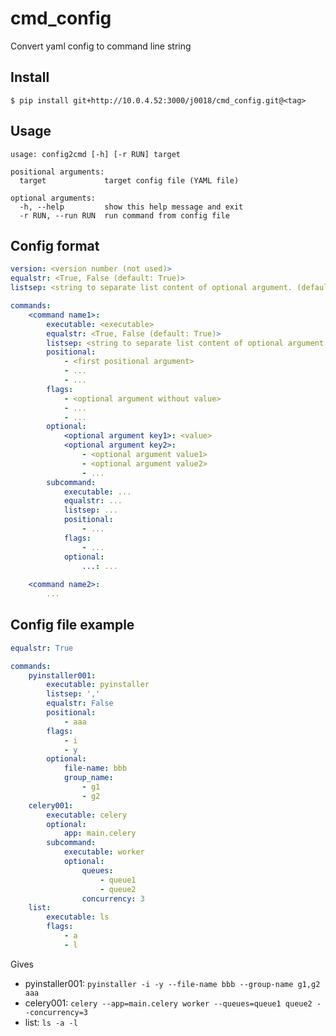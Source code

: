 # cmd_config

Convert yaml config to command line string


## Install

```shell=
$ pip install git+http://10.0.4.52:3000/j0018/cmd_config.git@<tag>
```

## Usage

```shell=
usage: config2cmd [-h] [-r RUN] target

positional arguments:
  target             target config file (YAML file)

optional arguments:
  -h, --help         show this help message and exit
  -r RUN, --run RUN  run command from config file
```


## Config format

```yaml
version: <version number (not used)>
equalstr: <True, False (default: True)>
listsep: <string to separate list content of optional argument. (default: " ")>

commands:
    <command name1>:
        executable: <executable>
        equalstr: <True, False (default: True)>
        listsep: <string to separate list content of optional argument. (default: " ")>
        positional:
            - <first positional argument>
            - ...
            - ...
        flags:
            - <optional argument without value>
            - ...
            - ...
        optional:
            <optional argument key1>: <value>
            <optional argument key2>:
                - <optional argument value1>
                - <optional argument value2>
                - ...
        subcommand:
            executable: ...
            equalstr: ...
            listsep: ...
            positional:
                - ...
            flags:
                - ...
            optional:
                ...: ...
            
    <command name2>:
        ...
```


## Config file example

```yaml
equalstr: True

commands:
    pyinstaller001:
        executable: pyinstaller
        listsep: ','
        equalstr: False
        positional:
            - aaa
        flags:
            - i
            - y
        optional:
            file-name: bbb
            group_name:
                - g1
                - g2
    celery001:
        executable: celery
        optional:
            app: main.celery
        subcommand:
            executable: worker
            optional:
                queues:
                    - queue1
                    - queue2
                concurrency: 3
    list:
        executable: ls
        flags:
            - a
            - l
```
Gives
- pyinstaller001: `pyinstaller -i -y --file-name bbb --group-name g1,g2 aaa`
- celery001: `celery --app=main.celery worker --queues=queue1 queue2 --concurrency=3`
- list: `ls -a -l`
